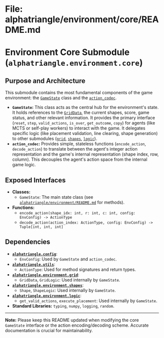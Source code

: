# File: alphatriangle/environment/core/README.md
# Environment Core Submodule (`alphatriangle.environment.core`)

## Purpose and Architecture

This submodule contains the most fundamental components of the game environment: the [`GameState`](game_state.py) class and the [`action_codec`](action_codec.py).

-   **`GameState`:** This class acts as the central hub for the environment's state. It holds references to the [`GridData`](../grid/grid_data.py), the current shapes, score, game status, and other relevant information. It provides the primary interface (`reset`, `step`, `valid_actions`, `is_over`, `get_outcome`, `copy`) for agents (like MCTS or self-play workers) to interact with the game. It delegates specific logic (like placement validation, line clearing, shape generation) to other submodules ([`grid`](../grid/README.md), [`shapes`](../shapes/README.md), [`logic`](../logic/README.md)).
-   **`action_codec`:** Provides simple, stateless functions (`encode_action`, `decode_action`) to translate between the agent's integer action representation and the game's internal representation (shape index, row, column). This decouples the agent's action space from the internal game logic.

## Exposed Interfaces

-   **Classes:**
    -   `GameState`: The main state class (see [`alphatriangle/environment/README.md`](../README.md) for methods).
-   **Functions:**
    -   `encode_action(shape_idx: int, r: int, c: int, config: EnvConfig) -> ActionType`
    -   `decode_action(action_index: ActionType, config: EnvConfig) -> Tuple[int, int, int]`

## Dependencies

-   **[`alphatriangle.config`](../../config/README.md)**:
    -   `EnvConfig`: Used by `GameState` and `action_codec`.
-   **[`alphatriangle.utils`](../../utils/README.md)**:
    -   `ActionType`: Used for method signatures and return types.
-   **[`alphatriangle.environment.grid`](../grid/README.md)**:
    -   `GridData`, `GridLogic`: Used internally by `GameState`.
-   **[`alphatriangle.environment.shapes`](../shapes/README.md)**:
    -   `Shape`, `ShapeLogic`: Used internally by `GameState`.
-   **[`alphatriangle.environment.logic`](../logic/README.md)**:
    -   `get_valid_actions`, `execute_placement`: Used internally by `GameState`.
-   **Standard Libraries:** `typing`, `numpy`, `logging`, `random`.

---

**Note:** Please keep this README updated when modifying the core `GameState` interface or the action encoding/decoding scheme. Accurate documentation is crucial for maintainability.